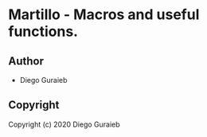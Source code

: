 # Martillo - Macros and useful functions.

## Author

* Diego Guraieb

## Copyright

Copyright (c) 2020 Diego Guraieb
